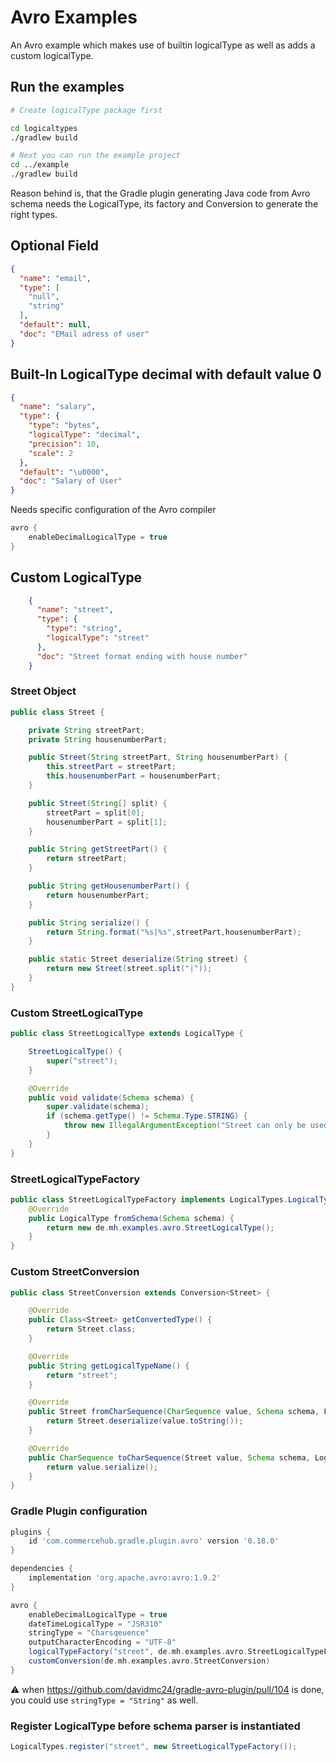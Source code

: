 # Avro Examples

An Avro example which makes use of builtin logicalType as well as adds a custom logicalType.

## Run the examples

```bash
# Create logicalType package first

cd logicaltypes
./gradlew build

# Next you can run the example project
cd ../example
./gradlew build
```

Reason behind is, that the Gradle plugin generating Java code from Avro schema needs the LogicalType, its factory and Conversion to generate the right types.

## Optional Field

```json
{
  "name": "email",
  "type": [
    "null",
    "string"
  ],
  "default": null,
  "doc": "EMail adress of user"
}
```

## Built-In LogicalType decimal with default value 0

```json
{
  "name": "salary",
  "type": {
    "type": "bytes",
    "logicalType": "decimal",
    "precision": 10,
    "scale": 2
  },
  "default": "\u0000",
  "doc": "Salary of User"
}
```

Needs specific configuration of the Avro compiler

```groovy
avro {
    enableDecimalLogicalType = true
}
```

## Custom LogicalType

```json
    {
      "name": "street",
      "type": {
        "type": "string",
        "logicalType": "street"
      },
      "doc": "Street format ending with house number"
    }
```

### Street Object

```java
public class Street {

    private String streetPart;
    private String housenumberPart;

    public Street(String streetPart, String housenumberPart) {
        this.streetPart = streetPart;
        this.housenumberPart = housenumberPart;
    }

    public Street(String[] split) {
        streetPart = split[0];
        housenumberPart = split[1];
    }

    public String getStreetPart() {
        return streetPart;
    }

    public String getHousenumberPart() {
        return housenumberPart;
    }

    public String serialize() {
        return String.format("%s|%s",streetPart,housenumberPart);
    }

    public static Street deserialize(String street) {
        return new Street(street.split("|"));
    }
}
```


### Custom StreetLogicalType

```java
public class StreetLogicalType extends LogicalType {

    StreetLogicalType() {
        super("street");
    }

    @Override
    public void validate(Schema schema) {
        super.validate(schema);
        if (schema.getType() != Schema.Type.STRING) {
            throw new IllegalArgumentException("Street can only be used with an underlying string type");
        }
    }
}
```

### StreetLogicalTypeFactory

```java
public class StreetLogicalTypeFactory implements LogicalTypes.LogicalTypeFactory {
    @Override
    public LogicalType fromSchema(Schema schema) {
        return new de.mh.examples.avro.StreetLogicalType();
    }
}
```

### Custom StreetConversion

```java
public class StreetConversion extends Conversion<Street> {

    @Override
    public Class<Street> getConvertedType() {
        return Street.class;
    }

    @Override
    public String getLogicalTypeName() {
        return "street";
    }

    @Override
    public Street fromCharSequence(CharSequence value, Schema schema, LogicalType type) {
        return Street.deserialize(value.toString());
    }

    @Override
    public CharSequence toCharSequence(Street value, Schema schema, LogicalType type) {
        return value.serialize();
    }
}
```

### Gradle Plugin configuration


```groovy
plugins {
    id 'com.commercehub.gradle.plugin.avro' version '0.18.0'
}

dependencies {
    implementation 'org.apache.avro:avro:1.9.2'
}

avro {
    enableDecimalLogicalType = true
    dateTimeLogicalType = "JSR310"
    stringType = "Charsqeuence"
    outputCharacterEncoding = "UTF-8"
    logicalTypeFactory("street", de.mh.examples.avro.StreetLogicalTypeFactory)
    customConversion(de.mh.examples.avro.StreetConversion)
}
```

:warning: when https://github.com/davidmc24/gradle-avro-plugin/pull/104 is done, you could use `stringType = "String"` as well.


### Register LogicalType before schema parser is instantiated

```java
LogicalTypes.register("street", new StreetLogicalTypeFactory());
```

